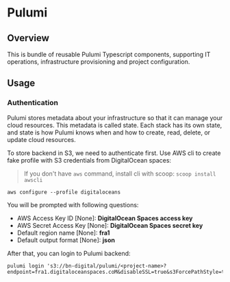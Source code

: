# Pulumi

## Overview

This is bundle of reusable Pulumi Typescript components, supporting IT operations, infrastructure provisioning and project configuration.

## Usage

### Authentication

Pulumi stores metadata about your infrastructure so that it can manage your cloud resources. This metadata is called state. Each stack has its own state, and state is how Pulumi knows when and how to create, read, delete, or update cloud resources.

To store backend in S3, we need to authenticate first. Use AWS cli to create fake profile with S3 credentials from DigitalOcean spaces:

> If you don't have `aws` command, install cli with scoop: `scoop install awscli`

```shell
aws configure --profile digitaloceans
```
You will be prompted with following questions:

- AWS Access Key ID [None]: **DigitalOcean Spaces access key**
- AWS Secret Access Key [None]: **DigitalOcean Spaces secret key**
- Default region name [None]: **fra1**
- Default output format [None]: **json**

After that, you can login to Pulumi backend:

```shell
pulumi login 's3://bn-digital/pulumi/<project-name>?endpoint=fra1.digitaloceanspaces.coM&disableSSL=true&s3ForcePathStyle=true&profile=digitalocean'
```
